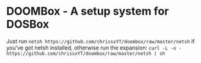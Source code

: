 # DOOMBox - A setup system for DOSBox
Just run `netsh https://github.com/chrissxYT/doombox/raw/master/netsh`
if you've got netsh installed, otherwise run the expansion:
`curl -L -o - https://github.com/chrissxYT/doombox/raw/master/netsh | sh`
